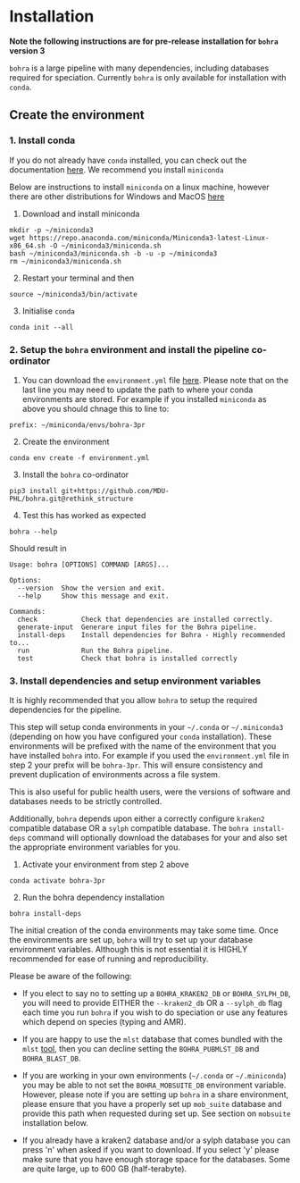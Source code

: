 # Installation

**Note the following instructions are for pre-release installation for `bohra` version 3**

`bohra` is a large pipeline with many dependencies, including databases required for speciation. Currently `bohra` is only available for installation with `conda`.

## Create the environment

### 1. Install conda

If you do not already have `conda` installed, you can check out the documentation [here](https://docs.conda.io/projects/conda/en/stable/user-guide/install/index.html). We recommend you install `miniconda`

Below are instructions to install `miniconda` on a linux machine, however there are other distributions for Windows and MacOS [here](https://www.anaconda.com/docs/getting-started/miniconda/install)

1. Download and install miniconda 

```
mkdir -p ~/miniconda3
wget https://repo.anaconda.com/miniconda/Miniconda3-latest-Linux-x86_64.sh -O ~/miniconda3/miniconda.sh
bash ~/miniconda3/miniconda.sh -b -u -p ~/miniconda3
rm ~/miniconda3/miniconda.sh
```
2. Restart your terminal and then 

```
source ~/miniconda3/bin/activate
```

3. Initialise `conda`

```
conda init --all
```

### 2. Setup the `bohra` environment and install the pipeline co-ordinator

1. You can download the `environment.yml` file [here](https://github.com/MDU-PHL/bohra/blob/rethink_structure/environment.yml). Please note that on the last line you may need to update the path to where your conda environments are stored. For example if you installed `miniconda` as above you should chnage this to line to:

```
prefix: ~/miniconda/envs/bohra-3pr
```
2. Create the environment 

```
conda env create -f environment.yml
```

3. Install the `bohra` co-ordinator

```
pip3 install git+https://github.com/MDU-PHL/bohra.git@rethink_structure
```
4. Test this has worked as expected
```
bohra --help
```
Should result in 

```
Usage: bohra [OPTIONS] COMMAND [ARGS]...

Options:
  --version  Show the version and exit.
  --help     Show this message and exit.

Commands:
  check           Check that dependencies are installed correctly.
  generate-input  Generare input files for the Bohra pipeline.
  install-deps    Install dependencies for Bohra - Highly recommended to...
  run             Run the Bohra pipeline.
  test            Check that bohra is installed correctly
```

### 3. Install dependencies and setup environment variables

It is highly recommended that you allow `bohra` to setup the required dependencies for the pipeline. 

This step will setup conda environments in your `~/.conda` or `~/.miniconda3` (depending on how you have configured your `conda` installation). These environments will be prefixed with the name of the environment that you have installed `bohra` into. For example if you used the `environment.yml` file in step 2 your prefix will be `bohra-3pr`. This will ensure consistency and prevent duplication of environments across a file system. 

This is also useful for public health users, were the versions of software and databases needs to be strictly controlled.

Additionally, `bohra` depends upon either a correctly configure `kraken2` compatible database OR a `sylph` compatible database. The `bohra install-deps` command will optionally download the databases for your and also set the appropriate environment variables for you.

1. Activate your environment from step 2 above
```
conda activate bohra-3pr
```

2. Run the bohra dependency installation

```
bohra install-deps
```

The initial creation of the conda environments may take some time. Once the environments are set up, `bohra` will try to set up your database environment variables. Although this is not essential it is HIGHLY recommended for ease of running and reproducibility. 

Please be aware of the following:

* If you elect to say no to setting up a `BOHRA_KRAKEN2_DB` or `BOHRA_SYLPH_DB`, you will need to provide EITHER the `--kraken2_db` OR a `--sylph_db` flag each time you run `bohra` if you wish to do speciation or use any features which depend on species (typing and AMR).

* If you are happy to use the `mlst` database that comes bundled with the `mlst` [tool](https://github.com/tseemann/mlst), then you can decline setting the `BOHRA_PUBMLST_DB` and `BOHRA_BLAST_DB`.

* If you are working in your own environments (`~/.conda` or `~/.miniconda`) you may be able to not set the `BOHRA_MOBSUITE_DB` environment variable. However, please note if you are setting up `bohra` in a share environment, please ensure that you have a properly set up `mob_suite` database and provide this path when requested during set up. See section on `mobsuite` installation below.

* If you already have a kraken2 database and/or a sylph database you can press 'n' when asked if you want to download. If you select 'y' please make sure that you have enough storage space for the databases. Some are quite large, up to 600 GB (half-terabyte).

